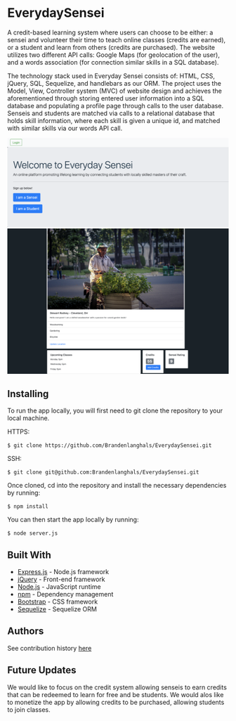 # EverydaySensei

A credit-based learning system where users can choose to be either: a sensei and volunteer their time to teach online classes (credits are earned), or a student and learn from others (credits are purchased). The website utilizes two different API calls: Google Maps (for geolocation of the user), and a words association (for connection similar skills in a SQL database). 

The technology stack used in Everyday Sensei consists of: HTML, CSS, jQuery, SQL, Sequelize, and handlebars as our ORM. The project uses the Model, View, Controller system (MVC) of website design and achieves the aforementioned through storing entered user information into a SQL database and populating a profile page through calls to the user database. Senseis and students are matched via calls to a relational database that holds skill information, where each skill is given a unique id, and matched with similar skills via our words API call.

![Landing](/images/landing.png)
![Profile Example](/images/profile.png)

## Installing

To run the app locally, you will first need to git clone the repository to your local machine. 

HTTPS:
````
$ git clone https://github.com/Brandenlanghals/EverydaySensei.git
````
SSH:
````
$ git clone git@github.com:Brandenlanghals/EverydaySensei.git
````

Once cloned, cd into the repository and install the necessary dependencies by running:
````
$ npm install
````

You can then start the app locally by running: 
````
$ node server.js
````

## Built With

* [Express.js](https://expressjs.com/) - Node.js framework
* [jQuery](https://jquery.com/) - Front-end framework 
* [Node.js](https://nodejs.org/en/) - JavaScript runtime
* [npm](https://www.npmjs.com/) - Dependency management
* [Bootstrap](https://getbootstrap.com/) - CSS framework
* [Sequelize](https://sequelize.org/) - Sequelize ORM

## Authors
See contribution history [here](https://github.com/Brandenlanghals/EverydaySensei/graphs/contributors)

## Future Updates
We would like to focus on the credit system allowing senseis to earn credits that can be redeemed to learn for free and be students. We would alos like to monetize the app by allowing credits to be purchased, allowing students to join classes. 




